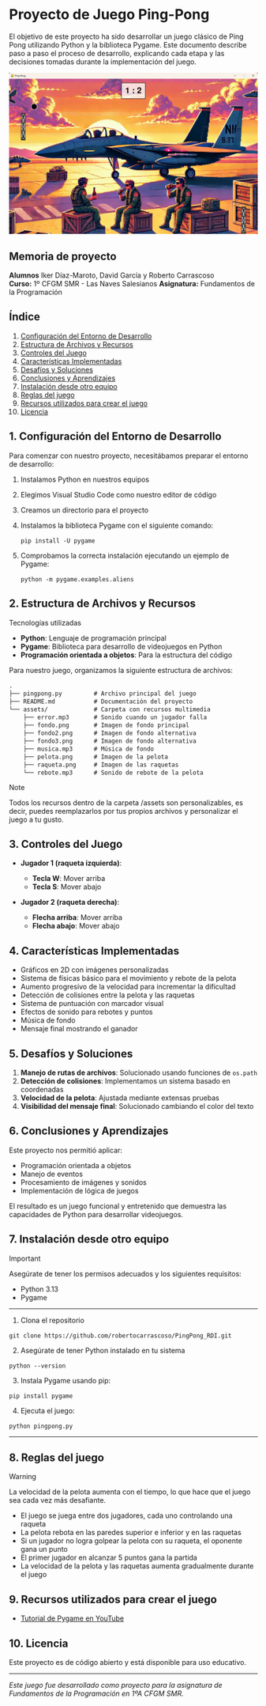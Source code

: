# Proyecto de Juego Ping-Pong

El objetivo de este proyecto ha sido desarrollar un juego clásico de Ping Pong utilizando Python y la biblioteca Pygame. 
Este documento describe paso a paso el proceso de desarrollo, explicando cada etapa y las decisiones tomadas durante la implementación del juego.

![Juego de Ping Pong](assets/juego.png)

## Memoria de proyecto
**Alumnos** Iker Díaz-Maroto, David García y Roberto Carrascoso  
**Curso:** 1º CFGM SMR - Las Naves Salesianos
**Asignatura:** Fundamentos de la Programación

## Índice
1. [Configuración del Entorno de Desarrollo](#1-configuración-del-entorno-de-desarrollo)
2. [Estructura de Archivos y Recursos](#2-estructura-de-archivos-y-recursos)
3. [Controles del Juego](#3-controles-del-juego)
4. [Características Implementadas](#4-características-implementadas)
5. [Desafíos y Soluciones](#5-desafíos-y-soluciones)
6. [Conclusiones y Aprendizajes](#6-conclusiones-y-aprendizajes)
7. [Instalación desde otro equipo](#7-instalación-desde-otro-equipo)
8. [Reglas del juego](#8-reglas-del-juego)
9. [Recursos utilizados para crear el juego](#9-recursos-utilizados-para-crear-el-juego)
10. [Licencia](#10-licencia)

## 1. Configuración del Entorno de Desarrollo

Para comenzar con nuestro proyecto, necesitábamos preparar el entorno de desarrollo:

1. Instalamos Python en nuestros equipos
2. Elegimos Visual Studio Code como nuestro editor de código
3. Creamos un directorio para el proyecto
4. Instalamos la biblioteca Pygame con el siguiente comando:

   ```
   pip install -U pygame
   ```

5. Comprobamos la correcta instalación ejecutando un ejemplo de Pygame:
   ```
   python -m pygame.examples.aliens
   ```

## 2. Estructura de Archivos y Recursos

Tecnologías utilizadas
- **Python**: Lenguaje de programación principal
- **Pygame**: Biblioteca para desarrollo de videojuegos en Python
- **Programación orientada a objetos**: Para la estructura del código

Para nuestro juego, organizamos la siguiente estructura de archivos:

```
.
├── pingpong.py         # Archivo principal del juego
├── README.md           # Documentación del proyecto
└── assets/             # Carpeta con recursos multimedia
    ├── error.mp3       # Sonido cuando un jugador falla
    ├── fondo.png       # Imagen de fondo principal
    ├── fondo2.png      # Imagen de fondo alternativa
    ├── fondo3.png      # Imagen de fondo alternativa
    ├── musica.mp3      # Música de fondo
    ├── pelota.png      # Imagen de la pelota
    ├── raqueta.png     # Imagen de las raquetas
    └── rebote.mp3      # Sonido de rebote de la pelota
```

> [!NOTE]
> Todos los recursos dentro de la carpeta /assets son personalizables, es decir, puedes reemplazarlos por tus propios archivos y personalizar el juego a tu gusto.

## 3. Controles del Juego

- **Jugador 1 (raqueta izquierda)**:
  - **Tecla W**: Mover arriba
  - **Tecla S**: Mover abajo

- **Jugador 2 (raqueta derecha)**:
  - **Flecha arriba**: Mover arriba
  - **Flecha abajo**: Mover abajo

## 4. Características Implementadas

- Gráficos en 2D con imágenes personalizadas
- Sistema de físicas básico para el movimiento y rebote de la pelota
- Aumento progresivo de la velocidad para incrementar la dificultad
- Detección de colisiones entre la pelota y las raquetas
- Sistema de puntuación con marcador visual
- Efectos de sonido para rebotes y puntos
- Música de fondo
- Mensaje final mostrando el ganador

## 5. Desafíos y Soluciones

1. **Manejo de rutas de archivos**: Solucionado usando funciones de `os.path`
2. **Detección de colisiones**: Implementamos un sistema basado en coordenadas
3. **Velocidad de la pelota**: Ajustada mediante extensas pruebas
4. **Visibilidad del mensaje final**: Solucionado cambiando el color del texto

## 6. Conclusiones y Aprendizajes

Este proyecto nos permitió aplicar:

- Programación orientada a objetos
- Manejo de eventos
- Procesamiento de imágenes y sonidos
- Implementación de lógica de juegos

El resultado es un juego funcional y entretenido que demuestra las capacidades de Python para desarrollar videojuegos.

## 7. Instalación desde otro equipo

> [!IMPORTANT]
> Asegúrate de tener los permisos adecuados y los siguientes requisitos:
- Python 3.13
- Pygame
---

1. Clona el repositorio
```
git clone https://github.com/robertocarrascoso/PingPong_RDI.git
```
2. Asegúrate de tener Python instalado en tu sistema
```
python --version
```
3. Instala Pygame usando pip:
```
pip install pygame
```
4. Ejecuta el juego:
```
python pingpong.py
```
---

## 8. Reglas del juego

> [!WARNING]
> La velocidad de la pelota aumenta con el tiempo, lo que hace que el juego sea cada vez más desafiante.

- El juego se juega entre dos jugadores, cada uno controlando una raqueta
- La pelota rebota en las paredes superior e inferior y en las raquetas
- Si un jugador no logra golpear la pelota con su raqueta, el oponente gana un punto
- El primer jugador en alcanzar 5 puntos gana la partida
- La velocidad de la pelota y las raquetas aumenta gradualmente durante el juego

## 9. Recursos utilizados para crear el juego

* [Tutorial de Pygame en YouTube](https://www.youtube.com/watch?v=TFATE5SCG2Q&list=PLs4HvJtsfmeNnK5c1s0XVRAUiQhXsTtmx)

## 10. Licencia

Este proyecto es de código abierto y está disponible para uso educativo.

---

*Este juego fue desarrollado como proyecto para la asignatura de Fundamentos de la Programación en 1ºA CFGM SMR.*
